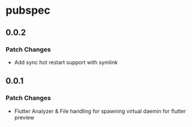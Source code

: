 # pubspec

## 0.0.2

### Patch Changes

- Add sync hot restart support with symlink

## 0.0.1

### Patch Changes

- Flutter Analyzer & File handling for spawning virtual daemin for flutter preview
